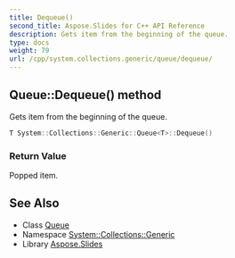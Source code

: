 ```yaml
---
title: Dequeue()
second_title: Aspose.Slides for C++ API Reference
description: Gets item from the beginning of the queue.
type: docs
weight: 79
url: /cpp/system.collections.generic/queue/dequeue/
---
```

## Queue::Dequeue() method


Gets item from the beginning of the queue.

```cpp
T System::Collections::Generic::Queue<T>::Dequeue()
```


### Return Value

Popped item.

## See Also

* Class [Queue](./)
* Namespace [System::Collections::Generic](../)
* Library [Aspose.Slides](../../)